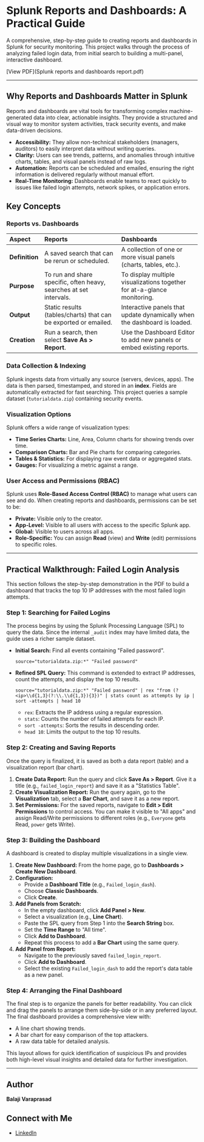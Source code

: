 # Splunk Reports and Dashboards: A Practical Guide

A comprehensive, step-by-step guide to creating reports and dashboards in Splunk for security monitoring. This project walks through the process of analyzing failed login data, from initial search to building a multi-panel, interactive dashboard.

[View PDF](Splunk reports and dashboards report.pdf)

---

## Why Reports and Dashboards Matter in Splunk

Reports and dashboards are vital tools for transforming complex machine-generated data into clear, actionable insights. They provide a structured and visual way to monitor system activities, track security events, and make data-driven decisions.

-   **Accessibility:** They allow non-technical stakeholders (managers, auditors) to easily interpret data without writing queries.
-   **Clarity:** Users can see trends, patterns, and anomalies through intuitive charts, tables, and visual panels instead of raw logs.
-   **Automation:** Reports can be scheduled and emailed, ensuring the right information is delivered regularly without manual effort.
-   **Real-Time Monitoring:** Dashboards enable teams to react quickly to issues like failed login attempts, network spikes, or application errors.

## Key Concepts

### Reports vs. Dashboards

| Aspect | Reports | Dashboards |
| :--- | :--- | :--- |
| **Definition** | A saved search that can be rerun or scheduled. | A collection of one or more visual panels (charts, tables, etc.). |
| **Purpose** | To run and share specific, often heavy, searches at set intervals. | To display multiple visualizations together for at-a-glance monitoring. |
| **Output** | Static results (tables/charts) that can be exported or emailed. | Interactive panels that update dynamically when the dashboard is loaded. |
| **Creation** | Run a search, then select **Save As > Report**. | Use the Dashboard Editor to add new panels or embed existing reports. |

### Data Collection & Indexing

Splunk ingests data from virtually any source (servers, devices, apps). The data is then parsed, timestamped, and stored in an **index**. Fields are automatically extracted for fast searching. This project queries a sample dataset (`tutorialdata.zip`) containing security events.

### Visualization Options

Splunk offers a wide range of visualization types:
-   **Time Series Charts:** Line, Area, Column charts for showing trends over time.
-   **Comparison Charts:** Bar and Pie charts for comparing categories.
-   **Tables & Statistics:** For displaying raw event data or aggregated stats.
-   **Gauges:** For visualizing a metric against a range.

### User Access and Permissions (RBAC)

Splunk uses **Role-Based Access Control (RBAC)** to manage what users can see and do. When creating reports and dashboards, permissions can be set to be:
-   **Private:** Visible only to the creator.
-   **App-Level:** Visible to all users with access to the specific Splunk app.
-   **Global:** Visible to users across all apps.
-   **Role-Specific:** You can assign **Read** (view) and **Write** (edit) permissions to specific roles.

---

## Practical Walkthrough: Failed Login Analysis

This section follows the step-by-step demonstration in the PDF to build a dashboard that tracks the top 10 IP addresses with the most failed login attempts.

### Step 1: Searching for Failed Logins

The process begins by using the Splunk Processing Language (SPL) to query the data. Since the internal `_audit` index may have limited data, the guide uses a richer sample dataset.

-   **Initial Search:** Find all events containing "Failed password".
    ```spl
    source="tutorialdata.zip:*" "Failed password"
    ```
-   **Refined SPL Query:** This command is extended to extract IP addresses, count the attempts, and display the top 10 results.
    ```spl
    source="tutorialdata.zip:*" "Failed password" | rex "from (?<ip>\\d{1,3}(?:\\.\\d{1,3}){3})" | stats count as attempts by ip | sort -attempts | head 10
    ```
    -   `rex`: Extracts the IP address using a regular expression.
    -   `stats`: Counts the number of failed attempts for each IP.
    -   `sort -attempts`: Sorts the results in descending order.
    -   `head 10`: Limits the output to the top 10 results.

### Step 2: Creating and Saving Reports

Once the query is finalized, it is saved as both a data report (table) and a visualization report (bar chart).

1.  **Create Data Report:** Run the query and click **Save As > Report**. Give it a title (e.g., `failed_login_report`) and save it as a "Statistics Table".
2.  **Create Visualization Report:** Run the query again, go to the **Visualization** tab, select a **Bar Chart**, and save it as a new report.
3.  **Set Permissions:** For the saved reports, navigate to **Edit > Edit Permissions** to control access. You can make it visible to "All apps" and assign Read/Write permissions to different roles (e.g., `Everyone` gets Read, `power` gets Write).

### Step 3: Building the Dashboard

A dashboard is created to display multiple visualizations in a single view.

1.  **Create New Dashboard:** From the home page, go to **Dashboards > Create New Dashboard**.
2.  **Configuration:**
    -   Provide a **Dashboard Title** (e.g., `Failed_login_dash`).
    -   Choose **Classic Dashboards**.
    -   Click **Create**.
3.  **Add Panels from Scratch:**
    -   In the empty dashboard, click **Add Panel > New**.
    -   Select a visualization (e.g., **Line Chart**).
    -   Paste the SPL query from Step 1 into the **Search String** box.
    -   Set the **Time Range** to "All time".
    -   Click **Add to Dashboard**.
    -   Repeat this process to add a **Bar Chart** using the same query.
4.  **Add Panel from Report:**
    -   Navigate to the previously saved `failed_login_report`.
    -   Click **Add to Dashboard**.
    -   Select the existing `Failed_login_dash` to add the report's data table as a new panel.

### Step 4: Arranging the Final Dashboard

The final step is to organize the panels for better readability. You can click and drag the panels to arrange them side-by-side or in any preferred layout. The final dashboard provides a comprehensive view with:
-   A line chart showing trends.
-   A bar chart for easy comparison of the top attackers.
-   A raw data table for detailed analysis.

This layout allows for quick identification of suspicious IPs and provides both high-level visual insights and detailed data for further investigation.

---

## Author

**Balaji Varaprasad**

## Connect with Me

-   [LinkedIn](https://www.linkedin.com/in/balaji-varaprasad?utm_source=share&utm_campaign=share_via&utm_content=profile&utm_medium=android_app)
